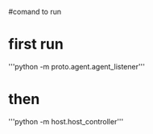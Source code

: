 #comand to run 
# first run 
'''python -m proto.agent.agent_listener'''
# then 
'''python -m host.host_controller'''

